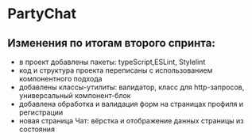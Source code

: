 # PartyChat

## Изменения по итогам второго спринта:

- в проект добавлены пакеты: typeScript,ESLint, Stylelint
- код и структура проекта переписаны с использованием компонентного подхода
- добавлены классы-утилиты: валидатор, класс для http-запросов, универсальный компонент-блок 
- добавлена обработка и валидация форм на страницах профиля и регистрации
- новая страница Чат: вёрстка и отображение данных страницы из состояния
